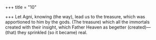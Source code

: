 +++
title = "10"

+++
Let Agni, knowing (the way), lead us to the treasure, which was  apportioned to him by the gods.
(The treasure) which all the immortals created with their insight, which  Father Heaven as begetter (created)—(that) they sprinkled (so it
became) real.